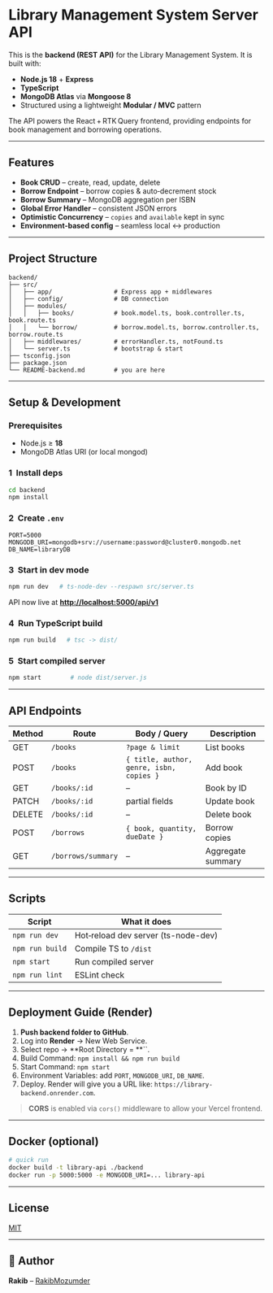 # Library Management System Server API

This is the **backend (REST API)** for the Library Management System. It is built with:

- **Node.js 18** + **Express**
- **TypeScript**
- **MongoDB Atlas** via **Mongoose 8**
- Structured using a lightweight **Modular / MVC** pattern

The API powers the React + RTK Query frontend, providing endpoints for book management and borrowing operations.

---

## Features

- **Book CRUD** – create, read, update, delete
- **Borrow Endpoint** – borrow copies & auto‑decrement stock
- **Borrow Summary** – MongoDB aggregation per ISBN
- **Global Error Handler** – consistent JSON errors
- **Optimistic Concurrency** – `copies` and `available` kept in sync
- **Environment‑based config** – seamless local ↔ production

---

## Project Structure

```
backend/
├── src/
│   ├── app/                 # Express app + middlewares
│   ├── config/              # DB connection
│   ├── modules/
│   │   ├── books/           # book.model.ts, book.controller.ts, book.route.ts
│   │   └── borrow/          # borrow.model.ts, borrow.controller.ts, borrow.route.ts
│   ├── middlewares/         # errorHandler.ts, notFound.ts
│   └── server.ts            # bootstrap & start
├── tsconfig.json
├── package.json
└── README-backend.md        # you are here
```

---

## Setup & Development

### Prerequisites

- Node.js ≥ **18**
- MongoDB Atlas URI (or local mongod)

### 1  Install deps

```bash
cd backend
npm install
```

### 2  Create `.env`

```env
PORT=5000
MONGODB_URI=mongodb+srv://username:password@cluster0.mongodb.net
DB_NAME=libraryDB
```

### 3  Start in dev mode

```bash
npm run dev   # ts-node-dev --respawn src/server.ts
```

API now live at [**http://localhost:5000/api/v1**](http://localhost:5000/api/v1)

### 4  Run TypeScript build

```bash
npm run build   # tsc -> dist/
```

### 5  Start compiled server

```bash
npm start        # node dist/server.js
```

---

## API Endpoints

| Method | Route              | Body / Query                             | Description       |
| ------ | ------------------ | ---------------------------------------- | ----------------- |
| GET    | `/books`           | `?page & limit`                          | List books        |
| POST   | `/books`           | `{ title, author, genre, isbn, copies }` | Add book          |
| GET    | `/books/:id`       | –                                        | Book by ID        |
| PATCH  | `/books/:id`       | partial fields                           | Update book       |
| DELETE | `/books/:id`       | –                                        | Delete book       |
| POST   | `/borrows`         | `{ book, quantity, dueDate }`            | Borrow copies     |
| GET    | `/borrows/summary` | –                                        | Aggregate summary |

---

## Scripts

| Script          | What it does                        |
| --------------- | ----------------------------------- |
| `npm run dev`   | Hot‑reload dev server (ts-node-dev) |
| `npm run build` | Compile TS to `/dist`               |
| `npm start`     | Run compiled server                 |
| `npm run lint`  | ESLint check                        |

---

## Deployment Guide (Render)

1. **Push backend folder to GitHub**.
2. Log into **Render** → New Web Service.
3. Select repo → **Root Directory = **``.
4. Build Command: `npm install && npm run build`
5. Start Command: `npm start`
6. Environment Variables: add `PORT`, `MONGODB_URI`, `DB_NAME`.
7. Deploy. Render will give you a URL like: `https://library-backend.onrender.com`.

> **CORS** is enabled via `cors()` middleware to allow your Vercel frontend.

---

## Docker (optional)

```bash
# quick run
docker build -t library-api ./backend
docker run -p 5000:5000 -e MONGODB_URI=... library-api
```

---

## License

[MIT](../LICENSE)

---

## 👤 Author

**Rakib** – [RakibMozumder](https://github.com/RakibMozumder)
